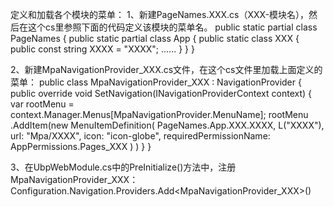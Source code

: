 ﻿定义和加载各个模块的菜单：
1、新建PageNames.XXX.cs（XXX-模块名），然后在这个cs里参照下面的代码定义该模块的菜单名。
	public static partial class PageNames
	{
		public static partial class App
		{
			public static class XXX
			{
				public const string XXXX = "XXXX";
				......
			}
		}
	}

2、新建MpaNavigationProvider_XXX.cs文件，在这个cs文件里加载上面定义的菜单：
	public class MpaNavigationProvider_XXX : NavigationProvider
	{
		public override void SetNavigation(INavigationProviderContext context)
		{
			var rootMenu = context.Manager.Menus[MpaNavigationProvider.MenuName];
			rootMenu
                .AddItem(new MenuItemDefinition(
                    PageNames.App.XXX.XXXX,
                    L("XXXX"),
                    url: "Mpa/XXXX",
                    icon: "icon-globe",
                    requiredPermissionName: AppPermissions.Pages_XXX
                    )
                )
		}
	}

3、在UbpWebModule.cs中的PreInitialize()方法中，注册MpaNavigationProvider_XXX：
	Configuration.Navigation.Providers.Add<MpaNavigationProvider_XXX>()